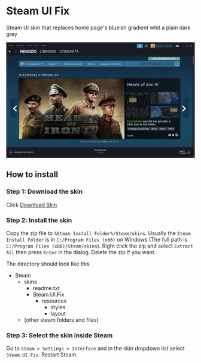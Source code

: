 # Steam UI Fix

Steam UI skin that replaces home page's blueish gradient whit a plain dark grey

![Preview Screentshot](/preview.png?raw=true "Optional Title")

## How to install

### Step 1: Download the skin
Click <a href="https://github.com/jackss011/steam-ui-fix/releases/download/v1.0/Steam.UI.Fix.zip">Download Skin</a>

### Step 2: Install the skin
Copy the zip file to `%Steam Install Folder%/Steam/skins`. Usually the `Steam Install Folder` is in `C:/Program Files (x86)` on Windows (The full path is `C:/Program Files (x86)/Steam/skins`).
Right click the zip and select `Extract All` then press `Enter` in the dialog. Delete the zip if you want.

The directory should look like this
- Steam
  - skins
    - readme.txt
    - Steam.UI.Fix
      - resources
        - styles
        - layout
  - (other steam folders and files)
  
### Step 3: Select the skin inside Steam
Go to `Steam > Settings > Interface` and in the skin dropdown list select `Steam.UI.Fix`. Restart Steam.

